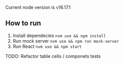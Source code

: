 Current node version is v16.17.1

## How to run

1. Install dependecies `nvm use && npm install`
2. Run mock server `nvm use && npm run mock-server`
3. Run React `nvm use && npm start`

TODO:
Refactor table cells / componets
tests
